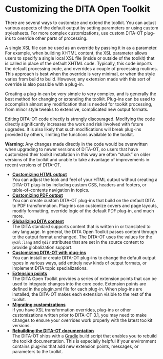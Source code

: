 # Customizing the DITA Open Toolkit

There are several ways to customize and extend the toolkit. You can adjust various aspects of the default output by setting parameters or using custom stylesheets. For more complex customizations, use custom DITA-OT plug-ins to override other parts of processing.

A single XSL file can be used as an override by passing it in as a parameter. For example, when building XHTML content, the XSL parameter allows users to specify a single local XSL file \(inside or outside of the toolkit\) that is called in place of the default XHTML code. Typically, this code imports the default processing code, and overrides a couple of processing routines. This approach is best when the override is very minimal, or when the style varies from build to build. However, any extension made with this sort of override is also possible with a plug-in.

Creating a plug-in can be very simple to very complex, and is generally the best method for changing or extending the toolkit. Plug-ins can be used to accomplish almost any modification that is needed for toolkit processing, from minor style tweaks to extensive, complicated new output formats.

Editing DITA-OT code directly is strongly discouraged. Modifying the code directly significantly increases the work and risk involved with future upgrades. It is also likely that such modifications will break plug-ins provided by others, limiting the functions available to the toolkit.

**Warning:** Any changes made directly in the code would be overwritten when upgrading to newer versions of DITA-OT, so users that have customized their toolkit installation in this way are often “stuck” on older versions of the toolkit and unable to take advantage of improvements in recent versions of DITA-OT.

-   **[Customizing HTML output](../topics/html-customization.md)**  
You can adjust the look and feel of your HTML output without creating a DITA-OT plug-in by including custom CSS, headers and footers, or table-of-contents navigation in topics.
-   **[Customizing PDF output](../topics/pdf-customization.md)**  
You can create custom DITA-OT plug-ins that build on the default DITA to PDF transformation. Plug-ins can customize covers and page layouts, modify formatting, override logic of the default PDF plug-in, and much more.
-   **[Globalizing DITA content](../topics/globalization.md)**  
The DITA standard supports content that is written in or translated to any language. In general, the DITA Open Toolkit passes content through to the output format unchanged. The DITA-OT uses the values for the `@xml:lang` and `@dir` attributes that are set in the source content to provide globalization support.
-   **[Customizing DITA-OT with plug-ins](../topics/custom-plugins.md)**  
You can install or create DITA-OT plug-ins to change the default output types in various ways, add entirely new kinds of output formats, or implement DITA topic specializations.
-   **[Extension points](../extension-points/plugin-extension-points.md)**  
The DITA Open Toolkit provides a series of extension points that can be used to integrate changes into the core code. Extension points are defined in the plugin.xml file for each plug-in. When plug-ins are installed, the DITA-OT makes each extension visible to the rest of the toolkit.
-   **[Migrating customizations](../topics/migration.md)**  
If you have XSL transformation overrides, plug-ins or other customizations written prior to DITA-OT 3.1, you may need to make changes to ensure your overrides work properly with the latest toolkit versions.
-   **[Rebuilding the DITA-OT documentation](../topics/rebuilding-the-dita-ot-documentation.md)**  
The DITA-OT ships with a [Gradle](https://gradle.org) build script that enables you to rebuild the toolkit documentation. This is especially helpful if your environment contains plug-ins that add new extension points, messages, or parameters to the toolkit.

